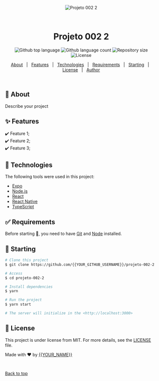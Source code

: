 <div align="center" id="top"> 
  <img src="./.github/app.gif" alt="Projeto 002 2" />

  &#xa0;

  <!-- <a href="https://projeto0022.netlify.app">Demo</a> -->
</div>

<h1 align="center">Projeto 002 2</h1>

<p align="center">
  <img alt="Github top language" src="https://img.shields.io/github/languages/top/{{YOUR_GITHUB_USERNAME}}/projeto-002-2?color=56BEB8">

  <img alt="Github language count" src="https://img.shields.io/github/languages/count/{{YOUR_GITHUB_USERNAME}}/projeto-002-2?color=56BEB8">

  <img alt="Repository size" src="https://img.shields.io/github/repo-size/{{YOUR_GITHUB_USERNAME}}/projeto-002-2?color=56BEB8">

  <img alt="License" src="https://img.shields.io/github/license/{{YOUR_GITHUB_USERNAME}}/projeto-002-2?color=56BEB8">

  <!-- <img alt="Github issues" src="https://img.shields.io/github/issues/{{YOUR_GITHUB_USERNAME}}/projeto-002-2?color=56BEB8" /> -->

  <!-- <img alt="Github forks" src="https://img.shields.io/github/forks/{{YOUR_GITHUB_USERNAME}}/projeto-002-2?color=56BEB8" /> -->

  <!-- <img alt="Github stars" src="https://img.shields.io/github/stars/{{YOUR_GITHUB_USERNAME}}/projeto-002-2?color=56BEB8" /> -->
</p>

<!-- Status -->

<!-- <h4 align="center"> 
	🚧  Projeto 002 2 🚀 Under construction...  🚧
</h4> 

<hr> -->

<p align="center">
  <a href="#dart-about">About</a> &#xa0; | &#xa0; 
  <a href="#sparkles-features">Features</a> &#xa0; | &#xa0;
  <a href="#rocket-technologies">Technologies</a> &#xa0; | &#xa0;
  <a href="#white_check_mark-requirements">Requirements</a> &#xa0; | &#xa0;
  <a href="#checkered_flag-starting">Starting</a> &#xa0; | &#xa0;
  <a href="#memo-license">License</a> &#xa0; | &#xa0;
  <a href="https://github.com/{{YOUR_GITHUB_USERNAME}}" target="_blank">Author</a>
</p>

<br>

## :dart: About ##

Describe your project

## :sparkles: Features ##

:heavy_check_mark: Feature 1;\
:heavy_check_mark: Feature 2;\
:heavy_check_mark: Feature 3;

## :rocket: Technologies ##

The following tools were used in this project:

- [Expo](https://expo.io/)
- [Node.js](https://nodejs.org/en/)
- [React](https://pt-br.reactjs.org/)
- [React Native](https://reactnative.dev/)
- [TypeScript](https://www.typescriptlang.org/)

## :white_check_mark: Requirements ##

Before starting :checkered_flag:, you need to have [Git](https://git-scm.com) and [Node](https://nodejs.org/en/) installed.

## :checkered_flag: Starting ##

```bash
# Clone this project
$ git clone https://github.com/{{YOUR_GITHUB_USERNAME}}/projeto-002-2

# Access
$ cd projeto-002-2

# Install dependencies
$ yarn

# Run the project
$ yarn start

# The server will initialize in the <http://localhost:3000>
```

## :memo: License ##

This project is under license from MIT. For more details, see the [LICENSE](LICENSE.md) file.


Made with :heart: by <a href="https://github.com/{{YOUR_GITHUB_USERNAME}}" target="_blank">{{YOUR_NAME}}</a>

&#xa0;

<a href="#top">Back to top</a>
